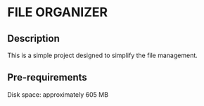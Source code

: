 # FILE ORGANIZER

## Description

This is a simple project designed to simplify the file management.

## Pre-requirements

Disk space: approximately 605 MB